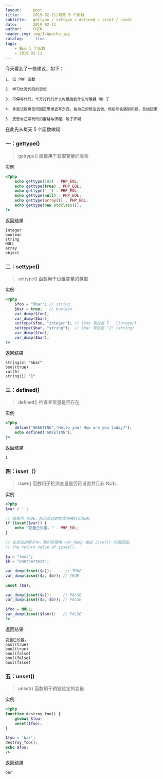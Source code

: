 ```yaml
---
layout:     post
title:      2019-02-11/每天 5 个函数
subtitle:   gettype / settype / defined / isset / unset
date:       2019-02-11
author:     CHEN
header-img: img/1/Apache.jpg
catalog: 	 true
tags:
    - 每天 5 个函数
    - 2019-02-11
---
```

今天看到了一些建议，如下：
```
1. 记 PHP 函数

2. 学习优秀代码的思想

3. 不停写代码，十万行代码什么时候达到什么时候就 NB 了

4. 多尝试脱离任何固定思维去写东西、按自己的想法去做、然后你会遇到问题，总结起来

5. 反思自己写代码的套路与流程，敢于怀疑
```
在此先从每天 5 个函数做起

### 一：gettype()
> gettype() 函数用于获取变量的类型

实例
```php
<?php
    echo gettype(102) . PHP_EOL;
    echo gettype(true) . PHP_EOL;
    echo gettype(' ') . PHP_EOL;
    echo gettype(null) . PHP_EOL;
    echo gettype(array()) . PHP_EOL;
    echo gettype(new stdclass());
?>
```
返回结果
```
integer
boolean
string
NULL
array
object
```
### 二：settype()
> settype() 函数用于设置变量的类型

实例
```php
<?php
    $foo = "5bar"; // string
    $bar = true;   // boolean
    var_dump($foo);
    var_dump($bar);
    settype($foo, "integer"); // $foo 现在是 5   (integer)
    settype($bar, "string");  // $bar 现在是 "1" (string)
    var_dump($foo);
    var_dump($bar);
?>
```
返回结果
```
string(4) "5bar"
bool(true)
int(5)
string(1) "1"
```
### 三：defined()
> defined() 检查某常量是否存在

实例
```php
<?php
    define("GREETING","Hello you! How are you today?");
    echo defined("GREETING");
?>
```
返回结果
```
1
```
### 四：isset（）
> isset() 函数用于检测变量是否已设置并且非 NULL

实例
```php
<?php
$var = '';
 
// 结果为 TRUE，所以后边的文本将被打印出来。
if (isset($var)) {
    echo "变量已设置。" . PHP_EOL;
}
 
// 在后边的例子中，我们将使用 var_dump 输出 isset() 的返回值。
// the return value of isset().
 
$a = "test";
$b = "anothertest";
 
var_dump(isset($a));      // TRUE
var_dump(isset($a, $b)); // TRUE
 
unset ($a);
 
var_dump(isset($a));     // FALSE
var_dump(isset($a, $b)); // FALSE
 
$foo = NULL;
var_dump(isset($foo));   // FALSE
?>
```
返回结果
```
变量已设置。
bool(true)
bool(true)
bool(false)
bool(false)
bool(false)
```
### 五：unset()
> unset() 函数用于销毁给定的变量

实例
```php
<?php
function destroy_foo() {
    global $foo;
    unset($foo);
}
 
$foo = 'bar';
destroy_foo();
echo $foo;
?>
```
返回结果
```angular2html
bar
```